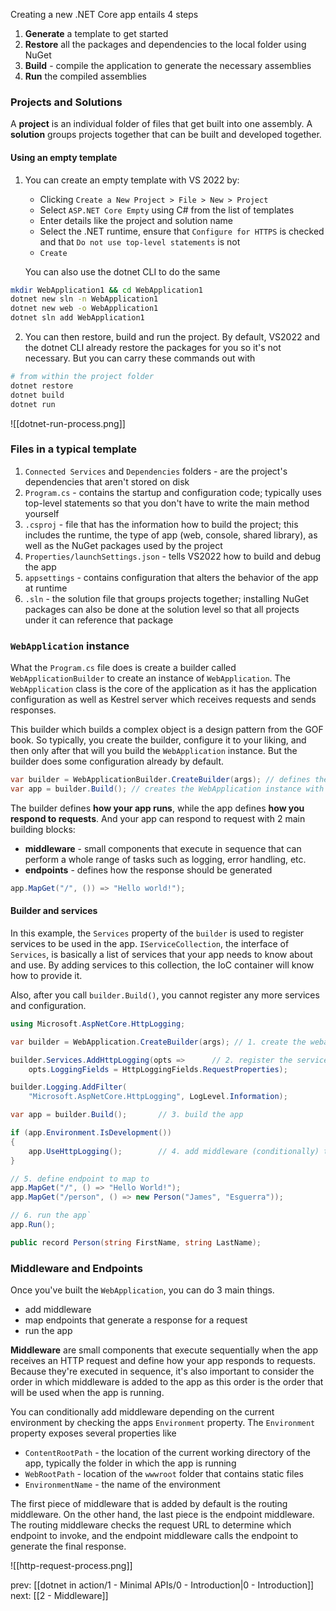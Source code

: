 
Creating a new .NET Core app entails 4 steps
1. **Generate** a template to get started
2. **Restore** all the packages and dependencies to the local folder using NuGet
3. **Build** - compile the application to generate the necessary assemblies
4. **Run** the compiled assemblies

### Projects and Solutions
A **project** is an individual folder of files that get built into one assembly. A **solution** groups projects together that can be built and developed together.

#### Using an empty template
1. You can create an empty template with VS 2022 by:
	- Clicking `Create a New Project > File > New > Project`
	- Select `ASP.NET Core Empty` using C# from the list of templates
	- Enter details like the project and solution name
	- Select the .NET runtime, ensure that `Configure for HTTPS` is checked and that `Do not use top-level statements` is not
	- `Create`

	You can also use the dotnet CLI to do the same
```sh
mkdir WebApplication1 && cd WebApplication1
dotnet new sln -n WebApplication1
dotnet new web -o WebApplication1
dotnet sln add WebApplication1
```


2. You can then restore, build and run the project. By default, VS2022 and the dotnet CLI already restore the packages for you so it's not necessary. But you can carry these commands out with
```sh
# from within the project folder
dotnet restore
dotnet build
dotnet run
```

![[dotnet-run-process.png]]

### Files in a typical template
1. `Connected Services` and `Dependencies` folders - are the project's dependencies that aren't stored on disk
2. `Program.cs` - contains the startup and configuration code; typically uses top-level statements so that you don't have to write the main method yourself
3. `.csproj` - file that has the information how to build the project; this includes the runtime, the type of app (web, console, shared library), as well as the NuGet packages used by the project
4. `Properties/launchSettings.json` - tells VS2022 how to build and debug the app
5. `appsettings` - contains configuration that alters the behavior of the app at runtime
6. `.sln` - the solution file that groups projects together; installing NuGet packages can also be done at the solution level so that all projects under it can reference that package


### `WebApplication` instance
What the `Program.cs` file does is create a builder called `WebApplicationBuilder` to create an instance of `WebApplication`. The `WebApplication` class is the core of the application as it has the application configuration as well as Kestrel server which receives requests and sends responses.

This builder which builds a complex object is a design pattern from the GOF book. So typically, you create the builder, configure it to your liking, and then only after that will you build the `WebApplication` instance. But the builder does some configuration already by default. 
```csharp
var builder = WebApplicationBuilder.CreateBuilder(args); // defines the app configuration
var app = builder.Build(); // creates the WebApplication instance with the configuration in mind
```

The builder defines **how your app runs**, while the app defines **how you respond to requests**. And your app can respond to request with 2 main building blocks:
- **middleware** - small components that execute in sequence that can perform a whole range of tasks such as logging, error handling, etc.
- **endpoints** - defines how the response should be generated

```csharp
app.MapGet("/", ()) => "Hello world!");
```

#### Builder and services
In this example, the `Services` property of the `builder` is used to register services to be used in the app. `IServiceCollection`, the interface of `Services`, is basically a list of services that your app needs to know about and use. By adding services to this collection, the IoC container will know how to provide it.

Also, after you call `builder.Build()`, you cannot register any more services and configuration. 

```csharp
using Microsoft.AspNetCore.HttpLogging;

var builder = WebApplication.CreateBuilder(args); // 1. create the webapp builder

builder.Services.AddHttpLogging(opts =>      // 2. register the services and configuration for the app om the container
    opts.LoggingFields = HttpLoggingFields.RequestProperties);

builder.Logging.AddFilter(
    "Microsoft.AspNetCore.HttpLogging", LogLevel.Information);

var app = builder.Build();       // 3. build the app

if (app.Environment.IsDevelopment())
{
    app.UseHttpLogging();        // 4. add middleware (conditionally) to create a pipeline
}

// 5. define endpoint to map to
app.MapGet("/", () => "Hello World!");
app.MapGet("/person", () => new Person("James", "Esguerra"));

// 6. run the app`
app.Run();

public record Person(string FirstName, string LastName);
```

### Middleware and Endpoints
Once you've built the `WebApplication`, you can do 3 main things.
- add middleware
- map endpoints that generate a response for a request
- run the app

**Middleware** are small components that execute sequentially when the app receives an HTTP request and define how your app responds to requests. Because they're executed in sequence, it's also important to consider the order in which middleware is added to the app as this order is the order that will be used when the app is running.

You can conditionally add middleware depending on the current environment by checking the apps `Environment` property. The `Environment` property exposes several properties like
- `ContentRootPath` - the location of the current working directory of the app, typically the folder in which the app is running
- `WebRootPath` - location of the `wwwroot` folder that contains static files
- `EnvironmentName` - the name of the environment

The first piece of middleware that is added by default is the routing middleware. On the other hand, the last piece is the endpoint middleware. The routing middleware checks the request URL to determine which endpoint to invoke, and the endpoint middleware calls the endpoint to generate the final response.


![[http-request-process.png]]

prev: [[dotnet in action/1 - Minimal APIs/0 - Introduction|0 - Introduction]]
next: [[2 - Middleware]]
